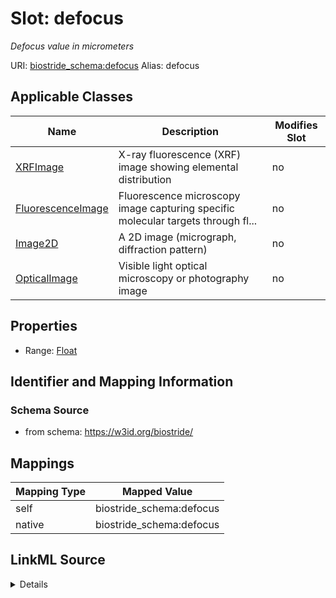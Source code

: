 

# Slot: defocus 


_Defocus value in micrometers_





URI: [biostride_schema:defocus](https://w3id.org/biostride/schema/defocus)
Alias: defocus

<!-- no inheritance hierarchy -->





## Applicable Classes

| Name | Description | Modifies Slot |
| --- | --- | --- |
| [XRFImage](XRFImage.md) | X-ray fluorescence (XRF) image showing elemental distribution |  no  |
| [FluorescenceImage](FluorescenceImage.md) | Fluorescence microscopy image capturing specific molecular targets through fl... |  no  |
| [Image2D](Image2D.md) | A 2D image (micrograph, diffraction pattern) |  no  |
| [OpticalImage](OpticalImage.md) | Visible light optical microscopy or photography image |  no  |






## Properties

* Range: [Float](Float.md)




## Identifier and Mapping Information






### Schema Source


* from schema: https://w3id.org/biostride/




## Mappings

| Mapping Type | Mapped Value |
| ---  | ---  |
| self | biostride_schema:defocus |
| native | biostride_schema:defocus |




## LinkML Source

<details>
```yaml
name: defocus
description: Defocus value in micrometers
from_schema: https://w3id.org/biostride/
rank: 1000
alias: defocus
owner: Image2D
domain_of:
- Image2D
range: float

```
</details>